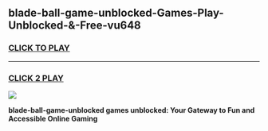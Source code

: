 
## blade-ball-game-unblocked-Games-Play-Unblocked-&-Free-vu648
<h3>
<a href="https://premium76.site?title=blade-ball-game-unblocked&ref=24A">CLICK TO PLAY</a></h3>
<hr>

<h3>
<a href="https://premium76.site?title=blade-ball-game-unblocked&ref=24A">CLICK 2 PLAY</a>
  
</h3>

<a href="https://premium76.site?title=blade-ball-game-unblocked&ref=24A"><img src="https://clearcache.store/games.png"></a>


**blade-ball-game-unblocked games unblocked: Your Gateway to Fun and Accessible Online Gaming**
